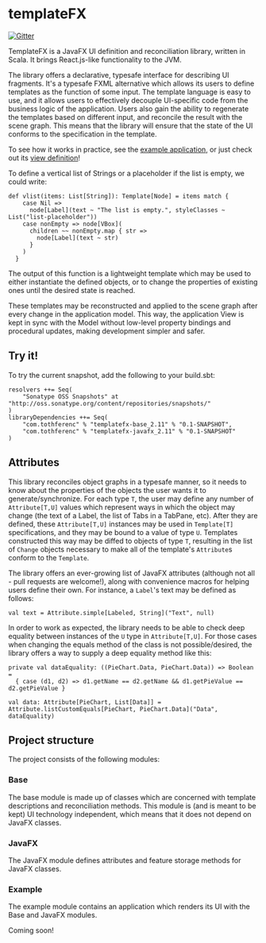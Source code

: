 templateFX
==========

[![Gitter](https://badges.gitter.im/gitterHQ/gitter.svg)](https://gitter.im/tferi/templateFX)

TemplateFX is a JavaFX UI definition and reconciliation library, written in Scala. It brings React.js-like functionality to the JVM.

The library offers a declarative, typesafe interface for describing UI fragments.
It's a typesafe FXML alternative which allows its users to define templates as the function of some input.
The template language is easy to use, and it allows users to effectively decouple UI-specific code from the business logic of the application.
Users also gain the ability to regenerate the templates based on different input, and reconcile the result with the scene graph.
This means that the library will ensure that the state of the UI conforms to the specification in the template.

To see how it works in practice, see the [example application](examples/src/main/scala/com/tothferenc/templateFX/examples/todo), or just check out its [view definition](examples/src/main/scala/com/tothferenc/templateFX/examples/todo/view/TodoView.scala)!

To define a vertical list of Strings or a placeholder if the list is empty, we could write:
```
def vlist(items: List[String]): Template[Node] = items match {
    case Nil =>
      node[Label](text ~ "The list is empty.", styleClasses ~ List("list-placeholder"))
    case nonEmpty => node[VBox](
      children ~~ nonEmpty.map { str =>
        node[Label](text ~ str)
      }
    )
  }
```
The output of this function is a lightweight template which may be used to either instantiate the defined objects, or to change the properties of existing ones until the desired state is reached.

These templates may be reconstructed and applied to the scene graph after every change in the application model. This way, the application View is kept in sync with the Model without low-level property bindings and procedural updates, making development simpler and safer.

Try it!
-------

To try the current snapshot, add the following to your build.sbt:
```
resolvers ++= Seq(
	"Sonatype OSS Snapshots" at "http://oss.sonatype.org/content/repositories/snapshots/"
)
libraryDependencies ++= Seq(
	"com.tothferenc" % "templatefx-base_2.11" % "0.1-SNAPSHOT",
	"com.tothferenc" % "templatefx-javafx_2.11" % "0.1-SNAPSHOT"
)
```

Attributes
----------
This library reconciles object graphs in a typesafe manner, so it needs to know about the properties of the objects the user wants it to generate/synchronize.
For each type `T`, the user may define any number of `Attribute[T,U]` values which represent ways in which the object may change (the text of a Label, the list of Tabs in a TabPane, etc).
After they are defined, these `Attribute[T,U]` instances may be used in `Template[T]` specifications, and they may be bound to a value of type `U`.
Templates constructed this way may be diffed to objects of type `T`, resulting in the list of `Change` objects necessary to make all of the template's `Attribute`s conform to the `Template`.

The library offers an ever-growing list of JavaFX attributes (although not all - pull requests are welcome!), along with convenience macros for helping users define their own.
For instance, a `Label`'s text may be defined as follows:
```
val text = Attribute.simple[Labeled, String]("Text", null)
```

In order to work as expected, the library needs to be able to check deep equality between instances of the `U` type in `Attribute[T,U]`.
For those cases when changing the equals method of the class is not possible/desired, the library offers a way to supply a deep equality method like this:
```
private val dataEquality: ((PieChart.Data, PieChart.Data)) => Boolean =
  { case (d1, d2) => d1.getName == d2.getName && d1.getPieValue == d2.getPieValue }

val data: Attribute[PieChart, List[Data]] = Attribute.listCustomEquals[PieChart, PieChart.Data]("Data", dataEquality)
```

Project structure
-----------------
The project consists of the following modules:

### Base
The base module is made up of classes which are concerned with template descriptions and reconciliation methods. This module is (and is meant to be kept) UI technology independent, which means that it does not depend on JavaFX classes.

### JavaFX
The JavaFX module defines attributes and feature storage methods for JavaFX classes.

### Example
The example module contains an application which renders its UI with the Base and JavaFX modules.

Coming soon!
